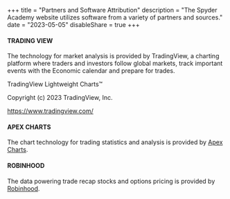 +++
title = "Partners and Software Attribution"
description = "The Spyder Academy website utilizes software from a variety of partners and sources."
date = "2023-05-05"
disableShare = true
+++



#### TRADING VIEW

The technology for market analysis is provided by TradingView, a charting platform where traders and investors follow global markets, track important events with the Economic calendar and prepare for trades.

TradingView Lightweight Charts™

Copyright (с) 2023 TradingView, Inc.

https://www.tradingview.com/

#### APEX CHARTS

The chart technology for trading statistics and analysis is provided by [Apex Charts](https://www.apexcharts.com).

#### ROBINHOOD

The data powering trade recap stocks and options pricing is provided by [Robinhood](https://www.robinhood.com).
